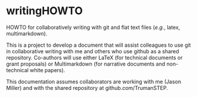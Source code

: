 writingHOWTO
============

HOWTO for collaboratively writing with git and flat text files (*e.g.*, latex, multimarkdown).

This is a project to develop a document that will assist colleagues to use git in collaborative writing with me and others who use github as a shared repository.  Co-authors will use either LaTeX (for technical documents or grant proposals) or Multimarkdown (for narrative documents and non-technical white papers).

This documentation assumes collaborators are working with me (Jason Miller) and with the shared repository at github.com/TrumanSTEP.

